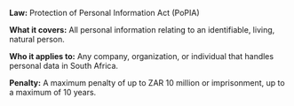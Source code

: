 **Law:** Protection of Personal Information Act (PoPIA)

**What it covers:** All personal information relating to an identifiable, living, natural person.

**Who it applies to:** Any company, organization, or individual that handles personal data in South Africa.

**Penalty:** A maximum penalty of up to ZAR 10 million or imprisonment, up to a maximum of 10 years.
